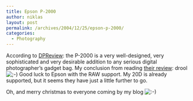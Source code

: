```yaml
---
title: Epson P-2000
author: niklas
layout: post
permalink: /archives/2004/12/25/epson-p-2000/
categories:
  - Photography
---
```

According to [DPReview][1]: the P-2000 is a very well-designed, very sophisticated and very desirable addition to any serious digital photographer&#8217;s gadget bag. My conclusion from reading [their review][2]: drool <img src='http://blog.saers.com/wp-includes/images/smilies/icon_wink.gif' alt=';-)' class='wp-smiley' /> Good luck to Epson with the RAW support. My 20D is already supported, but it seems they have just a little further to go.

Oh, and merry christmas to everyone coming by my blog <img src='http://blog.saers.com/wp-includes/images/smilies/icon_smile.gif' alt=':-)' class='wp-smiley' />

 [1]: http://www.dpreview.com
 [2]: http://www.dpreview.com/reviews/epsonp2000/